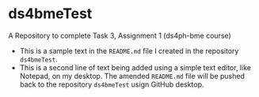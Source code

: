 # ds4bmeTest
A Repository to complete Task 3, Assignment 1 (ds4ph-bme course)

- This is a sample text in the `README.md` file I created in the repository `ds4bmeTest`.
- This is a second line of text being added using a simple text editor, like Notepad, on my desktop. The amended `README.md` file will be pushed back to the repository `ds4bmeTest` usign GitHub desktop.
